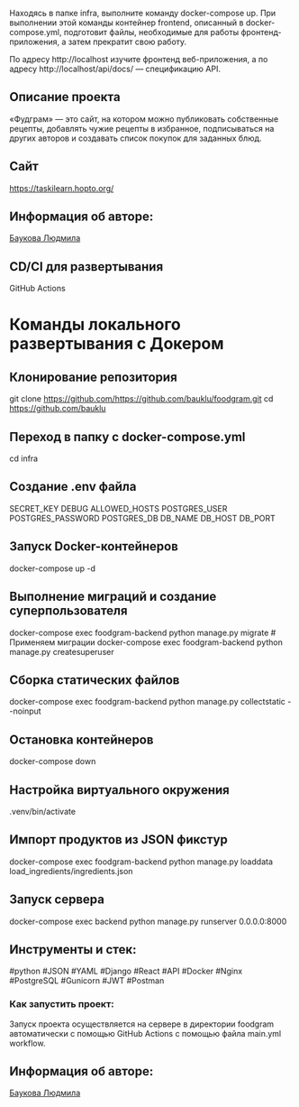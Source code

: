 Находясь в папке infra, выполните команду docker-compose up. При выполнении этой команды контейнер frontend, описанный в docker-compose.yml, подготовит файлы, необходимые для работы фронтенд-приложения, а затем прекратит свою работу.

По адресу http://localhost изучите фронтенд веб-приложения, а по адресу http://localhost/api/docs/ — спецификацию API.

## Описание  проекта
  «Фудграм» — это сайт, на котором можно публиковать собственные рецепты, добавлять чужие рецепты в избранное, подписываться на других авторов и создавать список покупок для заданных блюд.

## Сайт 
  https://taskilearn.hopto.org/

## Информация об авторе:
  [Баукова Людмила](https://github.com/bauklu)

## CD/CI для развертывания
  GitHub Actions

# Команды локального развертывания с Докером

## Клонирование репозитория
  git clone https://github.com/https://github.com/bauklu/foodgram.git
  cd https://github.com/bauklu
## Переход в папку с docker-compose.yml
  cd infra
## Создание .env файла
  SECRET_KEY
  DEBUG
  ALLOWED_HOSTS
  POSTGRES_USER
  POSTGRES_PASSWORD
  POSTGRES_DB
  DB_NAME
  DB_HOST
  DB_PORT

## Запуск Docker-контейнеров
  docker-compose up -d

## Выполнение миграций и создание суперпользователя
  docker-compose exec foodgram-backend python manage.py migrate  # Применяем миграции
  docker-compose exec foodgram-backend python manage.py createsuperuser

## Сборка статических файлов
  docker-compose exec foodgram-backend python manage.py collectstatic --noinput

## Остановка контейнеров
  docker-compose down

## Настройка виртуального окружения
  .venv/bin/activate

## Импорт продуктов из JSON фикстур
  docker-compose exec foodgram-backend python manage.py loaddata load_ingredients/ingredients.json

## Запуск сервера
  docker-compose exec backend python manage.py runserver 0.0.0.0:8000
  

## Инструменты и стек:
 #python #JSON #YAML #Django #React #API #Docker #Nginx #PostgreSQL #Gunicorn #JWT #Postman

### Как запустить проект:

Запуск проекта осуществляется на сервере в директории foodgram автоматически с помощью GitHub Actions с помощью файла main.yml  workflow.

## Информация об авторе:

[Баукова Людмила](https://github.com/bauklu)

 